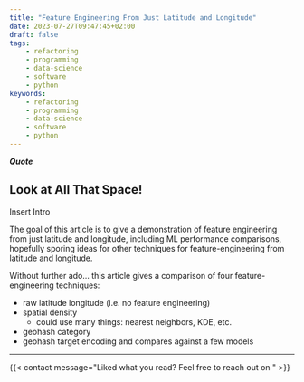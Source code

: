 ```yaml
---
title: "Feature Engineering From Just Latitude and Longitude"
date: 2023-07-27T09:47:45+02:00
draft: false
tags:
    - refactoring
    - programming
    - data-science
    - software
    - python
keywords:
    - refactoring
    - programming
    - data-science
    - software
    - python
---
```

***Quote***

## Look at All That Space!

Insert Intro

The goal of this article is to give a demonstration of feature engineering from just latitude and longitude, including ML performance comparisons, hopefully sporing ideas for other techniques for feature-engineering from latitude and longitude.

Without further ado... this article gives a comparison of four feature-engineering techniques:
- raw latitude longitude (i.e. no feature engineering)
- spatial density
    - could use many things: nearest neighbors, KDE, etc.
- geohash category
- geohash target encoding
and compares against a few models

---

{{< contact message="Liked what you read? Feel free to reach out on " >}}